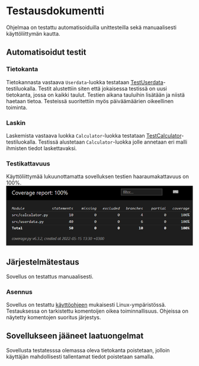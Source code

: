 # Testausdokumentti

Ohjelmaa on testattu automatisoiduilla unittesteilla sekä manuaalisesti käyttöliittymän kautta.

## Automatisoidut testit

### Tietokanta
Tietokannasta vastaava `Userdata`-luokka testataan [TestUserdata](calorie_counter/src/tests/userdata_test.py)-testiluokalla. Testit alustettiin siten että jokaisessa testissä on uusi tietokanta, jossa on kaikki taulut. Testien aikana tauluihin lisätään ja niistä haetaan tietoa. Testeissä suoritettiin myös päiväämäärien oikeellinen toiminta.

### Laskin
Laskemista vastaava luokka `Calculator`-luokka testataan [TestCalculator](calorie_counter/src/tests/calculator_test.py)-testiluokalla. Testissä alustetaan `Calculator`-luokka jolle annetaan eri malli ihmisten tiedot laskettavaksi.

### Testikattavuus
Käyttöliittymää lukuunottamatta sovelluksen testien haaraumakattavuus on 100%.
![](./kuvat/coveragereport.png)

## Järjestelmätestaus
Sovellus on testattus manuaalisesti.

### Asennus

Sovellus on testattu [käyttöohjeen](./kayttoohje.md) mukaisesti Linux-ympäristössä. Testauksessa on tarkistettu komentoijen oikea toiminnallisuus. Ohjeissa on näytetty komentojen suoritus järjestys.

## Sovellukseen jääneet laatuongelmat

Sovellusta testatesssa olemassa oleva tietokanta poistetaan, jolloin käyttäjän mahdollisesti tallentamat tiedot poistetaan samalla. 
